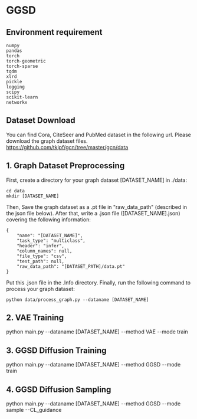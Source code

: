 # GGSD

## Environment requirement
```
numpy
pandas
torch
torch-geometric
torch-sparse
tqdm
xlrd
pickle
logging
scipy
scikit-learn
networkx
```

## Dataset Download
You can find Cora, CiteSeer and PubMed dataset in the following url. Please download the graph dataset files.
https://github.com/tkipf/gcn/tree/master/gcn/data

## 1. Graph Dataset Preprocessing
First, create a directory for your graph dataset [DATASET_NAME] in ./data:
```
cd data
mkdir [DATASET_NAME]
```
Then, Save the graph dataset as a .pt file in "raw_data_path" (described in the json file below).
After that, write a .json file ([DATASET_NAME].json) covering the following information:
```
{
    "name": "[DATASET_NAME]",
    "task_type": "multiclass",
    "header": "infer",
    "column_names": null,
    "file_type": "csv",
    "test_path": null,
    "raw_data_path": "[DATASET_PATH]/data.pt"
}
```
Put this .json file in the .Info directory.
Finally, run the following command to process your graph dataset:
```
python data/process_graph.py --dataname [DATASET_NAME]
```

## 2. VAE Training
python main.py --dataname [DATASET_NAME] --method VAE --mode train

## 3. GGSD Diffusion Training
python main.py --dataname [DATASET_NAME] --method GGSD --mode train

## 4. GGSD Diffusion Sampling
python main.py --dataname [DATASET_NAME] --method GGSD --mode sample --CL_guidance
